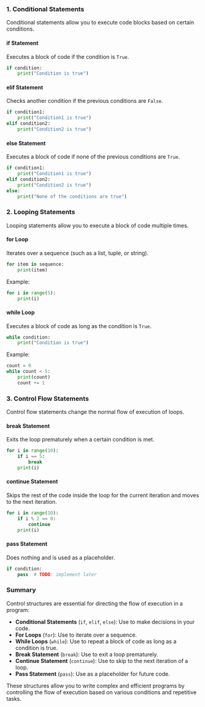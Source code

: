 ### 1. Conditional Statements
Conditional statements allow you to execute code blocks based on certain conditions.

#### if Statement
Executes a block of code if the condition is `True`.

```python
if condition:
    print("Condition is true")
```

#### elif Statement
Checks another condition if the previous conditions are `False`.

```python
if condition1:
    print("Condition1 is true")
elif condition2:
    print("Condition2 is true")
```

#### else Statement
Executes a block of code if none of the previous conditions are `True`.

```python
if condition1:
    print("Condition1 is true")
elif condition2:
    print("Condition2 is true")
else:
    print("None of the conditions are true")
```

### 2. Looping Statements
Looping statements allow you to execute a block of code multiple times.

#### for Loop
Iterates over a sequence (such as a list, tuple, or string).

```python
for item in sequence:
    print(item)
```

Example:

```python
for i in range(5):
    print(i)
```

#### while Loop
Executes a block of code as long as the condition is `True`.

```python
while condition:
    print("Condition is true")
```

Example:

```python
count = 0
while count < 5:
    print(count)
    count += 1
```

### 3. Control Flow Statements
Control flow statements change the normal flow of execution of loops.

#### break Statement
Exits the loop prematurely when a certain condition is met.

```python
for i in range(10):
    if i == 5:
        break
    print(i)
```

#### continue Statement
Skips the rest of the code inside the loop for the current iteration and moves to the next iteration.

```python
for i in range(10):
    if i % 2 == 0:
        continue
    print(i)
```

#### pass Statement
Does nothing and is used as a placeholder.

```python
if condition:
    pass  # TODO: implement later
```

### Summary
Control structures are essential for directing the flow of execution in a program:

- **Conditional Statements** (`if`, `elif`, `else`): Use to make decisions in your code.
- **For Loops** (`for`): Use to iterate over a sequence.
- **While Loops** (`while`): Use to repeat a block of code as long as a condition is true.
- **Break Statement** (`break`): Use to exit a loop prematurely.
- **Continue Statement** (`continue`): Use to skip to the next iteration of a loop.
- **Pass Statement** (`pass`): Use as a placeholder for future code.

These structures allow you to write complex and efficient programs by controlling the flow of execution based on various conditions and repetitive tasks.